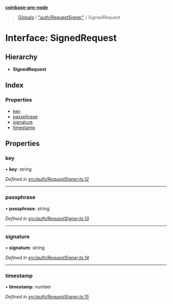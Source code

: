 **[coinbase-pro-node](../README.md)**

> [Globals](../globals.md) / ["auth/RequestSigner"](../modules/_auth_requestsigner_.md) / SignedRequest

# Interface: SignedRequest

## Hierarchy

- **SignedRequest**

## Index

### Properties

- [key](_auth_requestsigner_.signedrequest.md#key)
- [passphrase](_auth_requestsigner_.signedrequest.md#passphrase)
- [signature](_auth_requestsigner_.signedrequest.md#signature)
- [timestamp](_auth_requestsigner_.signedrequest.md#timestamp)

## Properties

### key

• **key**: string

_Defined in [src/auth/RequestSigner.ts:12](https://github.com/bennycode/coinbase-pro-node/blob/e431220/src/auth/RequestSigner.ts#L12)_

---

### passphrase

• **passphrase**: string

_Defined in [src/auth/RequestSigner.ts:13](https://github.com/bennycode/coinbase-pro-node/blob/e431220/src/auth/RequestSigner.ts#L13)_

---

### signature

• **signature**: string

_Defined in [src/auth/RequestSigner.ts:14](https://github.com/bennycode/coinbase-pro-node/blob/e431220/src/auth/RequestSigner.ts#L14)_

---

### timestamp

• **timestamp**: number

_Defined in [src/auth/RequestSigner.ts:15](https://github.com/bennycode/coinbase-pro-node/blob/e431220/src/auth/RequestSigner.ts#L15)_
